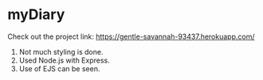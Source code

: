 # myDiary
Check out the project link:
https://gentle-savannah-93437.herokuapp.com/

1. Not much styling is done.
2. Used Node.js with Express.
3. Use of EJS can be seen.
